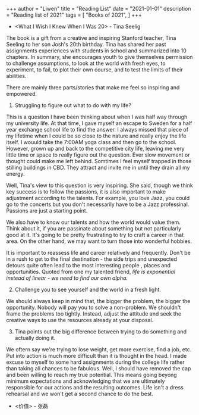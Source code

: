 +++
author = "Liwen"
title = "Reading List"
date = "2021-01-01"
description = "Reading list of 2021"
tags = [
    "Books of 2021",
]
+++

* <What I Wish I Knew When I Was 20> - Tina Seelig

The book is a gift from a creative and inspiring Stanford teacher, Tina Seeling
to her son Josh's 20th birthday. Tina has shared her past assignments experiences with students
in school and summarized into 10 chapters. In summary, she encourages youth to give themselves 
permission to challenge assumptions, to look at the world with fresh eyes, to experiment, to fail, 
to plot their own course, and to test the limits of their abilities.

There are mainly three parts/stories that make me feel so inspiring and empowered. 
1. Struggling to figure out what to do with my life? 

This is a question I have been thinking about when I was half way through my university life.
At that time, I gave myself an escape to Sweden for a half year exchange school life to find the answer. I always missed that piece of my lifetime 
when I could be so close to the nature and really enjoy the life itself. I wouuld take the 7:00AM yoga class and then go to the school. However, grown 
up and back to the competitive city life, leaving me very little time or space to really figure out the question. Ever slow movement or thought could make me 
left behind. Somtimes I feel myself trapped in those stilling buildings in CBD. They attract and invite me in until they drain all my energy.   

Well, Tina's view to this question is very inspiring. She said, though we think key success is to follow the passions, it
is also important to make adjustment according to the talents. For example, you love Jazz, you could go to the concerts but you don't necessarily have to be a Jazz
professinal. Passions are just a starting point. 

We also have to know our talents and how the world would value them. Think about it, if you are passinate about something
but not particularly good at it. It's going to be pretty frustrating to try to craft a career in that area. On the other hand, we may want to turn those into wonderful hobbies.

It is important to reassess life and career relatively and frequently. Don't be in a rush to get to the final destination - the side trips and unexpected detours quite often lead to the
most interesting people , places and opportunities. Quoted from one my talented friend, _life is exponential instead of linear - we need to find our own alpha._

2. Challenge you to see yourself and the world in a fresh light.

We should always keep in mind that, the bigger the problem, the bigger the opportunity. Nobody will pay you to solve a non-problem. We shouldn't 
frame the problems too tightly. Instead, adjust the attitude and seek the creative ways to use the resources already at your disposal.

3. Tina points out the big difference between trying to do something and actually doing it. 

We oftern say we're trying to lose weight, get more exercise, find a job, etc. Put into action
is much more difficult than it is thought in the head. I made excuse to myself to some hard assignments during the college life rather than taking all chances to be fabulous. Well, I should
have removed the cap and been willing to reach my true potential. This means going beyong minimum expectations and acknowledging that we are ultimately responsible for our actions and the resulting
outcomes. Life isn't a dress rehearsal and we won't get a second chance to do the best.

* <价值> - 张磊

